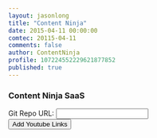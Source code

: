 ```yaml
---
layout: jasonlong
title: "Content Ninja"
date: 2015-04-11 00:00:00
comtec: 20115-04-11
comments: false
author: ContentNinja
profile: 107224552229621877852
published: true
---
```


### Content Ninja SaaS


<form action="index.pl" method="post">
Git Repo URL: <input type="text" name="repo">
<br><input type="submit" name="Sent" value="Add Youtube Links"></form>



